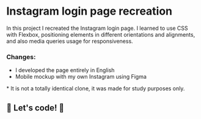 # Instagram login page recreation 

In this project I recreated the Instagram login page.
I learned to use CSS with Flexbox, positioning elements in different orientations and alignments, and also media queries usage for responsiveness.

### Changes:

* I developed the page entirely in English
* Mobile mockup with my own Instagram using Figma


\* It is not a totally identical clone, it was made for study purposes only.


## 🚀 Let's code! 🚀
